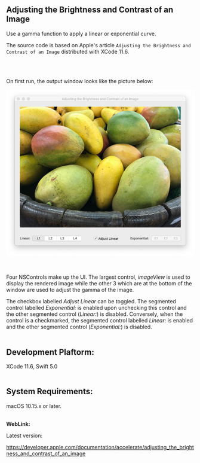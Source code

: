 ## Adjusting the Brightness and Contrast of an Image

Use a gamma function to apply a linear or exponential curve.

The source code is based on Apple's  article `Adjusting the Brightness and Contrast of an Image` distributed with XCode 11.6.

<br />
<br />

On first run, the output window looks like the picture below:

![](Documentation/OutputWindow.png)

<br />

Four NSControls make up the UI. The largest control, *imageView* is used to display the rendered image while the other 3 which are at the bottom of the window are used to adjust the gamma of the image.
<br />

The checkbox labelled *Adjust Linear* can be toggled. The segmented control labelled *Exponential:* is enabled upon unchecking this control and the other segmented control (*Linear:*) is disabled. Conversely, when the control is a checkmarked, the segmented control labelled *Linear:* is enabled and the other segmented control (*Exponential:*) is disabled.
<br />
<br />

## Development Plaftorm:

XCode 11.6, Swift 5.0
<br />
<br />

## System Requirements:
macOS 10.15.x or later.
<br />
<br />

**WebLink:**

Latest version:
<br />

https://developer.apple.com/documentation/accelerate/adjusting_the_brightness_and_contrast_of_an_image
